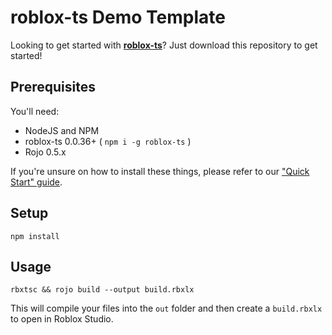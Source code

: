 # roblox-ts Demo Template

Looking to get started with [**roblox-ts**](https://roblox-ts.github.io)?
Just download this repository to get started!

## Prerequisites
You'll need:
- NodeJS and NPM
- roblox-ts 0.0.36+ ( `npm i -g roblox-ts` )
- Rojo 0.5.x

If you're unsure on how to install these things, please refer to our ["Quick Start" guide](https://roblox-ts.github.io/docs/quick-start).

## Setup
`npm install`

## Usage
`rbxtsc && rojo build --output build.rbxlx`

This will compile your files into the `out` folder and then create a `build.rbxlx` to open in Roblox Studio.